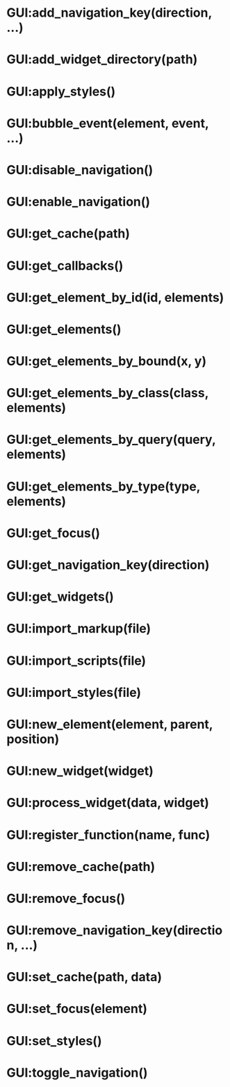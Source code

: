<link type="text/css" rel="stylesheet" href="../style.css" />

# GUI:add_navigation_key(direction, ...)

# GUI:add_widget_directory(path)

# GUI:apply_styles()

# GUI:bubble_event(element, event, ...)

# GUI:disable_navigation()

# GUI:enable_navigation()

# GUI:get_cache(path)

# GUI:get_callbacks()

# GUI:get_element_by_id(id, elements)

# GUI:get_elements()

# GUI:get_elements_by_bound(x, y)

# GUI:get_elements_by_class(class, elements)

# GUI:get_elements_by_query(query, elements)

# GUI:get_elements_by_type(type, elements)

# GUI:get_focus()

# GUI:get_navigation_key(direction)

# GUI:get_widgets()

# GUI:import_markup(file)

# GUI:import_scripts(file)

# GUI:import_styles(file)

# GUI:new_element(element, parent, position)

# GUI:new_widget(widget)

# GUI:process_widget(data, widget)

# GUI:register_function(name, func)

# GUI:remove_cache(path)

# GUI:remove_focus()

# GUI:remove_navigation_key(direction, ...)

# GUI:set_cache(path, data)

# GUI:set_focus(element)

# GUI:set_styles()

# GUI:toggle_navigation()
